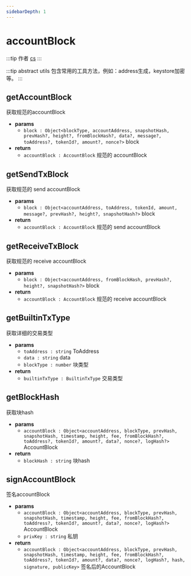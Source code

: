 ```yaml
---
sidebarDepth: 1
---
```


# accountBlock

:::tip 作者
[cs](https://github.com/lovelycs)
:::

:::tip abstract
utils 包含常用的工具方法，例如：address生成，keystore加密等。
:::  

## getAccountBlock
获取规范的accountBlock

- **params**
  - `block : Object<blockType, accountAddress, snapshotHash, prevHash?, height?, fromBlockHash?, data?, message?, toAddress?, tokenId?, amount?, nonce?>` block
- **return**
  - `accountBlock : AccountBlock` 规范的 accountBlock
  

## getSendTxBlock 
获取规范的 send accountBlock

- **params**
  - `block : Object<accountAddress, toAddress, tokenId, amount, message?, prevHash?, height?, snapshotHash?>` block
- **return**
  - `accountBlock : AccountBlock` 规范的 send accountBlock
  
## getReceiveTxBlock
获取规范的 receive accountBlock

- **params**
  - `block : Object<accountAddress, fromBlockHash, prevHash?, height?, snapshotHash?>` block
- **return**
  - `accountBlock : AccountBlock` 规范的 receive accountBlock

## getBuiltinTxType 
获取详细的交易类型

- **params**
  - `toAddress : string` ToAddress
  - `data : string` data 
  - `blockType : number` 块类型
- **return**
  - `builtinTxType : BuiltinTxType` 交易类型
  
## getBlockHash
获取块hash

- **params**
  - `accountBlock : Object<accountAddress, blockType, prevHash, snapshotHash, timestamp, height, fee, fromBlockHash?, toAddress?, tokenId?, amount?, data?, nonce?, logHash?>` AccountBlock
- **return**
  - `blockHash : string` 块hash
  
## signAccountBlock
签名accountBlock

- **params**
  - `accountBlock : Object<accountAddress, blockType, prevHash, snapshotHash, timestamp, height, fee, fromBlockHash?, toAddress?, tokenId?, amount?, data?, nonce?, logHash?>` AccountBlock
  - `privKey : string` 私钥
- **return**
  - `accountBlock : Object<accountAddress, blockType, prevHash, snapshotHash, timestamp, height, fee, fromBlockHash?, toAddress?, tokenId?, amount?, data?, nonce?, logHash?, hash, signature, publicKey>` 签名后的AccountBlock
